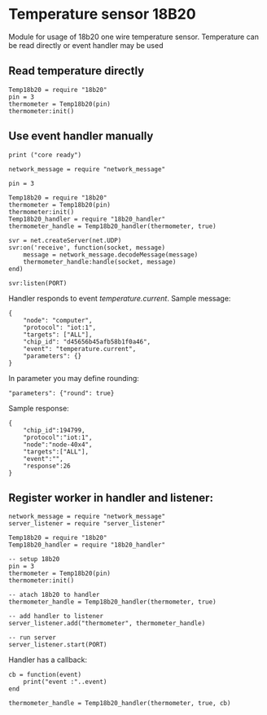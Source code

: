# Temperature sensor 18B20

Module for usage of 18b20 one wire temperature sensor. Temperature can be read directly or event handler may be used

## Read temperature directly


    Temp18b20 = require "18b20" 
    pin = 3
    thermometer = Temp18b20(pin)
    thermometer:init()
    
    
## Use event handler manually
    
    print ("core ready")

    network_message = require "network_message"
    
    pin = 3
    
    Temp18b20 = require "18b20"
    thermometer = Temp18b20(pin)
    thermometer:init()
    Temp18b20_handler = require "18b20_handler"
    thermometer_handle = Temp18b20_handler(thermometer, true)
    
    svr = net.createServer(net.UDP)
    svr:on('receive', function(socket, message) 
        message = network_message.decodeMessage(message) 
        thermometer_handle:handle(socket, message)
    end)  
    
    svr:listen(PORT)

Handler responds to event *temperature.current*. Sample message:
 
    {
        "node": "computer", 
        "protocol": "iot:1", 
        "targets": ["ALL"], 
        "chip_id": "d45656b45afb58b1f0a46", 
        "event": "temperature.current", 
        "parameters": {}
    }
    
In parameter you may define rounding:

    "parameters": {"round": true}
    
Sample response:
    
    {
        "chip_id":194799,
        "protocol":"iot:1",
        "node":"node-40x4",
        "targets":["ALL"],
        "event":"",
        "response":26
    }
## Register worker in handler and listener:
    
    network_message = require "network_message"
    server_listener = require "server_listener"

    Temp18b20 = require "18b20"
    Temp18b20_handler = require "18b20_handler"

    -- setup 18b20
    pin = 3
    thermometer = Temp18b20(pin)
    thermometer:init()
    
    -- atach 18b20 to handler
    thermometer_handle = Temp18b20_handler(thermometer, true)
    
    -- add handler to listener
    server_listener.add("thermometer", thermometer_handle)
    
    -- run server
    server_listener.start(PORT)

Handler has a callback:

    cb = function(event)
        print("event :"..event)
    end
    
    thermometer_handle = Temp18b20_handler(thermometer, true, cb)
    